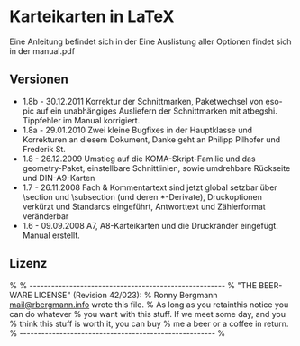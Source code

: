 Karteikarten in LaTeX
=============

Eine Anleitung befindet sich in der Eine Auslistung aller Optionen findet sich in der manual.pdf

## Versionen

 * 1.8b - 30.12.2011 Korrektur der Schnittmarken, Paketwechsel von eso-pic auf ein unabhängiges Ausliefern der Schnittmarken mit atbegshi. Tippfehler im Manual korrigiert.
 * 1.8a - 29.01.2010 Zwei kleine Bugfixes in der Hauptklasse und Korrekturen an diesem Dokument, Danke geht an Philipp Pilhofer und Frederik St.
 * 1.8 - 26.12.2009 Umstieg auf die KOMA-Skript-Familie und das geometry-Paket, einstellbare Schnittlinien, sowie umdrehbare Rückseite und DIN-A9-Karten
 * 1.7 - 26.11.2008 Fach & Kommentartext sind jetzt global setzbar über \section und \subsection (und deren *-Derivate), Druckoptionen verkürzt und Standards eingeführt, Antworttext und Zählerformat veränderbar
 * 1.6 - 09.09.2008 A7, A8-Karteikarten und die Druckränder eingefügt. Manual erstellt.

## Lizenz

%
% ------------------------------------------------------
% "THE BEER-WARE LICENSE" (Revision 42/023):
% Ronny Bergmann <mail@rbergmann.info> wrote this file.
% As long as you retainthis notice you can do whatever
% you want with this stuff. If we meet some day, and you
% think  this stuff is worth it, you can buy
% me a beer or a coffee in return. 
% ------------------------------------------------------
%
